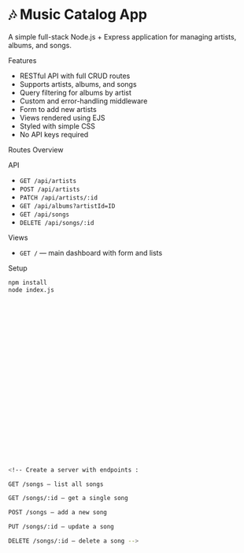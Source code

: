 # 🎶 Music Catalog App

A simple full-stack Node.js + Express application for managing artists, albums, and songs.

Features

- RESTful API with full CRUD routes
- Supports artists, albums, and songs
- Query filtering for albums by artist
- Custom and error-handling middleware
- Form to add new artists
- Views rendered using EJS
- Styled with simple CSS
- No API keys required

Routes Overview

 API

- `GET /api/artists`
- `POST /api/artists`
- `PATCH /api/artists/:id`
- `GET /api/albums?artistId=ID`
- `GET /api/songs`
- `DELETE /api/songs/:id`

Views

- `GET /` — main dashboard with form and lists

Setup

```bash
npm install
node index.js

























<!-- Create a server with endpoints : 

GET /songs – list all songs

GET /songs/:id – get a single song

POST /songs – add a new song

PUT /songs/:id – update a song

DELETE /songs/:id – delete a song -->